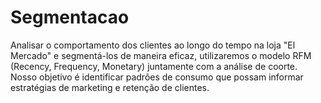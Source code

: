 # Segmentacao
Analisar o comportamento dos clientes ao longo do tempo na loja "El Mercado" e  segmentá-los de maneira eficaz, utilizaremos o modelo RFM (Recency, Frequency,  Monetary) juntamente com a análise de coorte. Nosso objetivo é identificar padrões  de consumo que possam informar estratégias de marketing e retenção de clientes.
